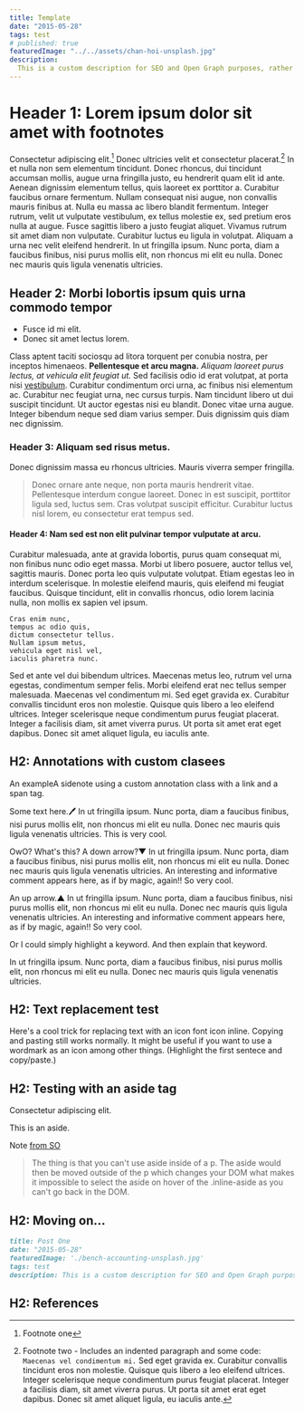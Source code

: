 ```yaml
---
title: Template
date: "2015-05-28"
tags: test
# published: true
featuredImage: "../../assets/chan-hoi-unsplash.jpg"
description:
  This is a custom description for SEO and Open Graph purposes, rather than the default generated excerpt. Simply add a description field to the frontmatter.
---
```


# Header 1: Lorem ipsum dolor sit amet with footnotes

Consectetur adipiscing elit.[^f1] Donec ultricies velit et consectetur placerat.[^f2] In et nulla non sem elementum tincidunt. Donec rhoncus, dui tincidunt accumsan mollis, augue urna fringilla justo, eu hendrerit quam elit id ante. Aenean dignissim elementum tellus, quis laoreet ex porttitor a. Curabitur faucibus ornare fermentum. Nullam consequat nisi augue, non convallis mauris finibus at. Nulla eu massa ac libero blandit fermentum. Integer rutrum, velit ut vulputate vestibulum, ex tellus molestie ex, sed pretium eros nulla at augue. Fusce sagittis libero a justo feugiat aliquet. Vivamus rutrum sit amet diam non vulputate. Curabitur luctus eu ligula in volutpat. Aliquam a urna nec velit eleifend hendrerit. In ut fringilla ipsum. Nunc porta, diam a faucibus finibus, nisi purus mollis elit, non rhoncus mi elit eu nulla. Donec nec mauris quis ligula venenatis ultricies.


## Header 2: Morbi lobortis ipsum quis urna commodo tempor

- Fusce id mi elit.
- Donec sit amet lectus lorem.

Class aptent taciti sociosqu ad litora torquent per conubia nostra, per inceptos himenaeos. **Pellentesque et arcu magna.** _Aliquam laoreet purus lectus, at vehicula elit feugiat ut._ Sed facilisis odio id erat volutpat, at porta nisi [vestibulum](http://google.com). Curabitur condimentum orci urna, ac finibus nisi elementum ac. Curabitur nec feugiat urna, nec cursus turpis. Nam tincidunt libero ut dui suscipit tincidunt. Ut auctor egestas nisi eu blandit. Donec vitae urna augue. Integer bibendum neque sed diam varius semper. Duis dignissim quis diam nec dignissim.

### Header 3: Aliquam sed risus metus.

Donec dignissim massa eu rhoncus ultricies. Mauris viverra semper fringilla.

> Donec ornare ante neque, non porta mauris hendrerit vitae. Pellentesque interdum congue laoreet. Donec in est suscipit, porttitor ligula sed, luctus sem. Cras volutpat suscipit efficitur. Curabitur luctus nisl lorem, eu consectetur erat tempus sed.

#### Header 4: Nam sed est non elit pulvinar tempor vulputate at arcu.

Curabitur malesuada, ante at gravida lobortis, purus quam consequat mi, non finibus nunc odio eget massa. Morbi ut libero posuere, auctor tellus vel, sagittis mauris. Donec porta leo quis vulputate volutpat. Etiam egestas leo in interdum scelerisque. In molestie eleifend mauris, quis eleifend mi feugiat faucibus. Quisque tincidunt, elit in convallis rhoncus, odio lorem lacinia nulla, non mollis ex sapien vel ipsum.

```
Cras enim nunc,
tempus ac odio quis,
dictum consectetur tellus.
Nullam ipsum metus,
vehicula eget nisl vel,
iaculis pharetra nunc.
```

Sed et ante vel dui bibendum ultrices. Maecenas metus leo, rutrum vel urna egestas, condimentum semper felis. Morbi eleifend erat nec tellus semper malesuada. Maecenas vel condimentum mi. Sed eget gravida ex. Curabitur convallis tincidunt eros non molestie. Quisque quis libero a leo eleifend ultrices. Integer scelerisque neque condimentum purus feugiat placerat. Integer a facilisis diam, sit amet viverra purus. Ut porta sit amet erat eget dapibus. Donec sit amet aliquet ligula, eu iaculis ante.


## H2: Annotations with custom clasees

An <a class="annotation">example<span>A sidenote</span></a> using a custom annotation class with a link and a span tag.

<p>Some text here.<a class="annotation">🖊<span>
  In ut fringilla ipsum. Nunc porta, diam a faucibus finibus, nisi purus mollis elit, non rhoncus mi elit eu nulla. Donec nec mauris quis ligula venenatis ultricies.
  </span></a> This is very cool.
</p>

<p>OwO? What's this? A down arrow?<a class="annotation">▼<span>
  In ut fringilla ipsum. Nunc porta, diam a faucibus finibus, nisi purus mollis elit, non rhoncus mi elit eu nulla. Donec nec mauris quis ligula venenatis ultricies. An interesting and informative comment appears here, as if by magic, again!!</span></a> So very cool.
</p>

<p>An up arrow.<a class="annotation">▲<span>
  In ut fringilla ipsum. Nunc porta, diam a faucibus finibus, nisi purus mollis elit, non rhoncus mi elit eu nulla. Donec nec mauris quis ligula venenatis ultricies. An interesting and informative comment appears here, as if by magic, again!!</span></a> So very cool.
</p>

<p>Or I could simply highlight a <a class="annotation">keyword.<span>
  And then explain that keyword.</span></a> 
</p> In ut fringilla ipsum. Nunc porta, diam a faucibus finibus, nisi purus mollis elit, non rhoncus mi elit eu nulla. Donec nec mauris quis ligula venenatis ultricies.


## H2: Text replacement test

<p>Here's a <span class="the-trick">cool</span> trick for replacing text with an icon font icon inline. Copying and pasting still works normally. It might be useful if you want to use a wordmark as an icon among other things. (Highlight the first sentece and copy/paste.)</p>


<!-- ## Annotations with remark custom blocks

Test from [gatsby-remark-custom-blocks](https://www.npmjs.com/package/gatsby-remark-custom-blocks)

[[danger]]
| Danger content
 
[[info | This is a title!]]
| Info content with a title

One two three four, this is a test 

[[testdanger]]
| another test

Markdown block:

```md
[[danger]]
| content
 
[[info | This is a title!]]
| content
```

Resulting HTML:

```html
<details class="custom-block danger">
  <div class="custom-block-body"><p>content</p></div>
</details>
 
<details class="custom-block">
  <summary class="custom-block-heading"> This is a title! </summary>
  <div class="custom-block-body"><p>content</p></div>
</details>
``` -->


## H2: Testing with an aside tag

Consectetur adipiscing elit.

<aside>This is an aside.</aside>

Note [from SO](https://stackoverflow.com/questions/43409513/how-to-hide-and-show-elements-on-hover-using-css-span-onhover-selectors)
> The thing is that you can't use aside inside of a p. The aside would then be moved outside of the p which changes your DOM what makes it impossible to select the aside on hover of the .inline-aside as you can't go back in the DOM.

## H2: Moving on...

```md
title: Post One
date: "2015-05-28"
featuredImage: './bench-accounting-unsplash.jpg'
tags: test
description: This is a custom description for SEO and Open Graph purposes, rather than the default generated excerpt. Simply add a description field to the frontmatter.
```



## H2: References

[^f1]: Footnote one
[^f2]: Footnote two - Includes an indented paragraph and some code: `Maecenas vel condimentum mi.` Sed eget gravida ex. Curabitur convallis tincidunt eros non molestie. Quisque quis libero a leo eleifend ultrices. Integer scelerisque neque condimentum purus feugiat placerat. Integer a facilisis diam, sit amet viverra purus. Ut porta sit amet erat eget dapibus. Donec sit amet aliquet ligula, eu iaculis ante.
